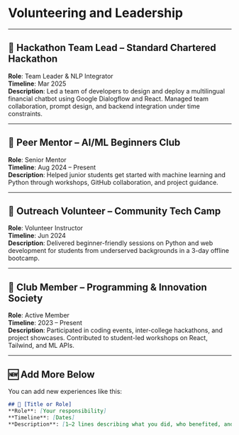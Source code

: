 # Volunteering and Leadership

---

## 🔹 Hackathon Team Lead – Standard Chartered Hackathon
**Role**: Team Leader & NLP Integrator  
**Timeline**: Mar 2025  
**Description**: Led a team of developers to design and deploy a multilingual financial chatbot using Google Dialogflow and React. Managed team collaboration, prompt design, and backend integration under time constraints.

---

## 🔹 Peer Mentor – AI/ML Beginners Club
**Role**: Senior Mentor  
**Timeline**: Aug 2024 – Present  
**Description**: Helped junior students get started with machine learning and Python through workshops, GitHub collaboration, and project guidance.

---

## 🔹 Outreach Volunteer – Community Tech Camp
**Role**: Volunteer Instructor  
**Timeline**: Jun 2024  
**Description**: Delivered beginner-friendly sessions on Python and web development for students from underserved backgrounds in a 3-day offline bootcamp.

---

## 🔹 Club Member – Programming & Innovation Society
**Role**: Active Member  
**Timeline**: 2023 – Present  
**Description**: Participated in coding events, inter-college hackathons, and project showcases. Contributed to student-led workshops on React, Tailwind, and ML APIs.

---

## 🆕 Add More Below

You can add new experiences like this:
```markdown
## 🔹 [Title or Role]
**Role**: [Your responsibility]  
**Timeline**: [Dates]  
**Description**: [1–2 lines describing what you did, who benefited, and any outcome]
